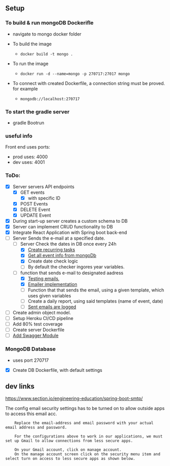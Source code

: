 ## Setup

### To build & run mongoDB Dockerifle

-   navigate to mongo docker folder

-   To build the image
    -   `docker build -t mongo .`
-   To run the image

    -   `docker run -d --name=mongo -p 270717:27017 mongo`

-   To connect with created Dockerfile, a connection string must be proved. for example
    -   `mongodb://localhost:270717`

### To start the gradle server

-   gradle Bootrun

### useful info

Front end uses ports:

-   prod uses: 4000
-   dev uses: 4001

### ToDo:

-   [x] Server servers API endpoints
    -   [x] GET events
        -   [x] with specific ID
    -   [x] POST Events
    -   [x] DELETE Event
    -   [x] UPDATE Event
-   [x] During start-up server creates a custom schema to DB
-   [x] Server can implement CRUD functionality to DB
-   [x] Integrate React Application with Spring boot back-end
-   [ ] Server Sends the e-mail at a specified date.
    -   [ ] Server Check the dates in DB once every 24h
        -   [x] [Create recurring tasks](https://spring.io/guides/gs/scheduling-tasks/)
        -   [x] [Get all event info from mongoDb](https://www.codementor.io/@prasadsaya/access-mongodb-database-from-a-spring-boot-application-17nwi5shuc)
        -   [x] Create date check logic
        -   [ ] By default the checker ingores year variables. 
    -   [ ] function that sends e-mail to designated aadress
        -   [x] [Testing emails](https://mailtrap.io/blog/spring-send-email),
        -   [x] [Emailer implementation](https://www.baeldung.com/spring-email)
        -   [ ] Function that that sends the email, using a given template, which uses given variables
        -   [ ] Create a daily report, using said templates
                (name of event, date)
        -   [ ] [Sent emails are logged](https://www.baeldung.com/spring-boot-logging)
-   [ ] Create admin object model.
-   [ ] Setup Heroku CI/CD pipeline
-   [ ] Add 80% test coverage
-   [ ] Create server Dockerfile
-   [ ] [Add Swagger Module](https://www.baeldung.com/swagger-2-documentation-for-spring-rest-api)

### MongoDB Database

-   uses port 270717
-   [x] Create DB Dockerfile, with default settings

## dev links

https://www.section.io/engineering-education/spring-boot-smtp/

The config email security settings has to be turned on to allow outside apps to access this email acc.

        Replace the email-address and email password with your actual email address and password.

        For the configurations above to work in our applications, we must set up Gmail to allow connections from less secure apps.

        On your Gmail account, click on manage account.
        On the manage account screen click on the security menu item and select turn on access to less secure apps as shown below.
